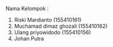 Nama Kelompok :

1. Riski Mardianto 		(155410161)
2. Muchamad dimaz ghozali 	(155410162)
3. Ulang priyowidodo		(155410156)
4. Johan Putra 
